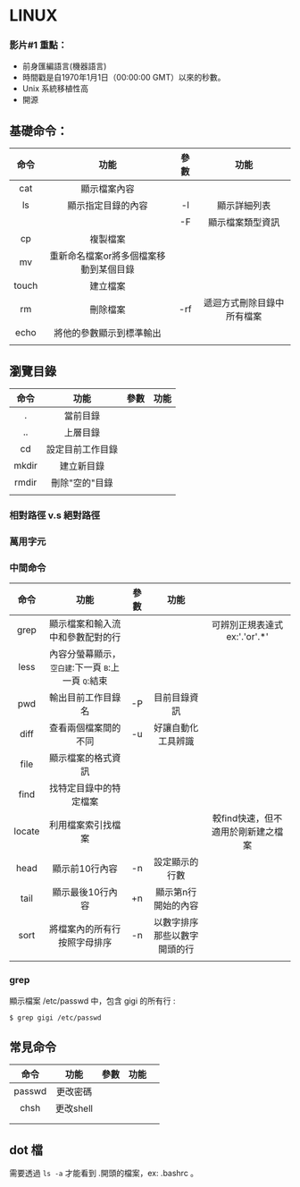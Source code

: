 # LINUX

### 影片#1 重點：

- 前身匯編語言(機器語言)
- 時間戳是自1970年1月1日（00:00:00 GMT）以來的秒數。
- Unix 系統移植性高
- 開源


## 基礎命令：

| 命令 | 功能 | 參數 | 功能|
|:---:|:---:|:---:|:---:|
|cat|顯示檔案內容|||
|ls|顯示指定目錄的內容|-l|顯示詳細列表|
|||-F|顯示檔案類型資訊|
|cp|複製檔案|||
|mv|重新命名檔案or將多個檔案移動到某個目錄|||
|touch|建立檔案|||
|rm|刪除檔案|-rf|遞迴方式刪除目錄中所有檔案|
|echo|將他的參數顯示到標準輸出|||
|||||




## 瀏覽目錄

 命令 | 功能 | 參數 | 功能|
|:---:|:---:|:---:|:---:|
|.|當前目錄||
|..|上層目錄||
|cd|設定目前工作目錄|||
|mkdir|建立新目錄|||
|rmdir|刪除"空的"目錄|||
|||||


### 相對路徑 v.s 絕對路徑


### 萬用字元


### 中間命令

 命令 | 功能 | 參數 | 功能||
|:---:|:---:|:---:|:---:|:---:|
|grep|顯示檔案和輸入流中和參數配對的行|||可辨別正規表達式 ex:'.'or'.*'|
|less|內容分螢幕顯示，<kbd>空白建</kbd>:下一頁 <kbd>B</kbd>:上一頁 <kbd>Q</kbd>:結束|||
|pwd|輸出目前工作目錄名|-P|目前目錄資訊|
|diff|查看兩個檔案間的不同|-u|好讓自動化工具辨識|
|file|顯示檔案的格式資訊|
|find|找特定目錄中的特定檔案|
|locate|利用檔案索引找檔案|||較find快速，但不適用於剛新建之檔案|
|head|顯示前10行內容|-n|設定顯示的行數|
|tail|顯示最後10行內容|+n|顯示第n行開始的內容|
|sort|將檔案內的所有行按照字母排序|-n|以數字排序那些以數字開頭的行|
|||||

### grep

顯示檔案 /etc/passwd 中，包含 gigi 的所有行 :
```
$ grep gigi /etc/passwd
```

## 常見命令

命令 | 功能 | 參數 | 功能||
|:---:|:---:|:---:|:---:|:---:|
|passwd|更改密碼|||
|chsh|更改shell|||
|||||
|||||

## dot 檔

需要透過 ```ls -a``` 才能看到 .開頭的檔案，ex: .bashrc 。

## 


